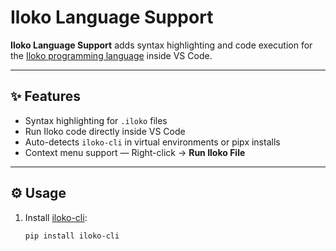 # Iloko Language Support

**Iloko Language Support** adds syntax highlighting and code execution for the [Iloko programming language](https://pypi.org/project/iloko-cli/) inside VS Code.

---

## ✨ Features

- Syntax highlighting for `.iloko` files
- Run Iloko code directly inside VS Code
- Auto-detects `iloko-cli` in virtual environments or pipx installs
- Context menu support — Right-click → **Run Iloko File**

---

## ⚙️ Usage

1. Install [iloko-cli](https://pypi.org/project/iloko-cli/):

   ```bash
   pip install iloko-cli
